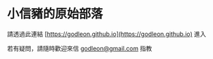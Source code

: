 小信豬的原始部落
================

請透過此連結 [https://godleon.github.io](https://godleon.github.io) 進入

若有疑問，請隨時歡迎來信 [godleon@gmail.com](mailto:godleon@gmail.com) 指教